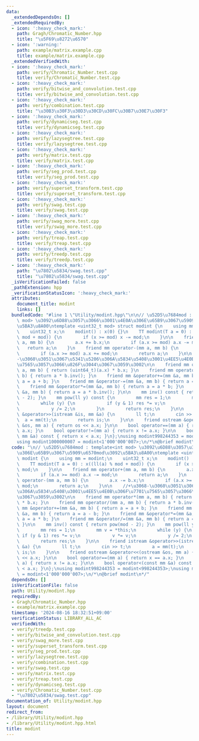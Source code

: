 ```yaml
---
data:
  _extendedDependsOn: []
  _extendedRequiredBy:
  - icon: ':heavy_check_mark:'
    path: Gragh/Chromatic_Number.hpp
    title: "\u5F69\u8272\u6570"
  - icon: ':warning:'
    path: example/matrix.example.cpp
    title: example/matrix.example.cpp
  _extendedVerifiedWith:
  - icon: ':heavy_check_mark:'
    path: verify/Chromatic_Number.test.cpp
    title: verify/Chromatic_Number.test.cpp
  - icon: ':heavy_check_mark:'
    path: verify/bitwise_and_convolution.test.cpp
    title: verify/bitwise_and_convolution.test.cpp
  - icon: ':heavy_check_mark:'
    path: verify/combination.test.cpp
    title: "\u30B3\u30F3\u30D3\u30CD\u30FC\u30B7\u30E7\u30F3"
  - icon: ':heavy_check_mark:'
    path: verify/dynamicseg.test.cpp
    title: verify/dynamicseg.test.cpp
  - icon: ':heavy_check_mark:'
    path: verify/lazysegtree.test.cpp
    title: verify/lazysegtree.test.cpp
  - icon: ':heavy_check_mark:'
    path: verify/matrix.test.cpp
    title: verify/matrix.test.cpp
  - icon: ':heavy_check_mark:'
    path: verify/seg_prod.test.cpp
    title: verify/seg_prod.test.cpp
  - icon: ':heavy_check_mark:'
    path: verify/superset_transform.test.cpp
    title: verify/superset_transform.test.cpp
  - icon: ':heavy_check_mark:'
    path: verify/swag.test.cpp
    title: verify/swag.test.cpp
  - icon: ':heavy_check_mark:'
    path: verify/swag_more.test.cpp
    title: verify/swag_more.test.cpp
  - icon: ':heavy_check_mark:'
    path: verify/treap.test.cpp
    title: verify/treap.test.cpp
  - icon: ':heavy_check_mark:'
    path: verify/treedp.test.cpp
    title: verify/treedp.test.cpp
  - icon: ':heavy_check_mark:'
    path: "\u7802\u5834/swag.test.cpp"
    title: "\u7802\u5834/swag.test.cpp"
  _isVerificationFailed: false
  _pathExtension: hpp
  _verificationStatusIcon: ':heavy_check_mark:'
  attributes:
    document_title: modint
    links: []
  bundledCode: "#line 1 \"Utility/modint.hpp\"\n\n// \u52D5\u7684mod : template<int\
    \ mod> \u3092\u6D88\u3057\u3066\u3001\u4E0A\u306E\u65B9\u3067\u5909\u6570mod\u3092\
    \u5BA3\u8A00\ntemplate <uint32_t mod> struct modint {\n    using mm = modint;\n\
    \    uint32_t x;\n    modint() : x(0) {}\n    TT modint(T a = 0) : x((ll(a) %\
    \ mod + mod)) {\n        if (x >= mod) x -= mod;\n    }\n\n    friend mm operator+(mm\
    \ a, mm b) {\n        a.x += b.x;\n        if (a.x >= mod) a.x -= mod;\n     \
    \   return a;\n    }\n    friend mm operator-(mm a, mm b) {\n        a.x -= b.x;\n\
    \        if (a.x >= mod) a.x += mod;\n        return a;\n    }\n\n    //+\u3068\
    -\u3060\u3051\u3067\u5341\u5206\u306A\u5834\u5408\u3001\u4EE5\u4E0B\u306F\u7701\
    \u7565\u3057\u3066\u826F\u3044\u3067\u3059\u3002\n\n    friend mm operator*(mm\
    \ a, mm b) { return (uint64_t)(a.x) * b.x; }\n    friend mm operator/(mm a, mm\
    \ b) { return a * b.inv(); }\n    friend mm &operator+=(mm &a, mm b) { return\
    \ a = a + b; }\n    friend mm &operator-=(mm &a, mm b) { return a = a - b; }\n\
    \    friend mm &operator*=(mm &a, mm b) { return a = a * b; }\n    friend mm &operator/=(mm\
    \ &a, mm b) { return a = a * b.inv(); }\n\n    mm inv() const { return pow(mod\
    \ - 2); }\n    mm pow(ll y) const {\n        mm res = 1;\n        mm v = *this;\n\
    \        while (y) {\n            if (y & 1) res *= v;\n            v *= v;\n\
    \            y /= 2;\n        }\n        return res;\n    }\n\n    friend istream\
    \ &operator>>(istream &is, mm &a) {\n        ll t;\n        cin >> t;\n      \
    \  a = mm(t);\n        return is;\n    }\n\n    friend ostream &operator<<(ostream\
    \ &os, mm a) { return os << a.x; }\n\n    bool operator==(mm a) { return x ==\
    \ a.x; }\n    bool operator!=(mm a) { return x != a.x; }\n\n    bool operator<(const\
    \ mm &a) const { return x < a.x; }\n};\nusing modint998244353 = modint<998244353>;\n\
    using modint1000000007 = modint<1'000'000'007>;\n/*\n@brief modint\n*/\n"
  code: "\n// \u52D5\u7684mod : template<int mod> \u3092\u6D88\u3057\u3066\u3001\u4E0A\
    \u306E\u65B9\u3067\u5909\u6570mod\u3092\u5BA3\u8A00\ntemplate <uint32_t mod> struct\
    \ modint {\n    using mm = modint;\n    uint32_t x;\n    modint() : x(0) {}\n\
    \    TT modint(T a = 0) : x((ll(a) % mod + mod)) {\n        if (x >= mod) x -=\
    \ mod;\n    }\n\n    friend mm operator+(mm a, mm b) {\n        a.x += b.x;\n\
    \        if (a.x >= mod) a.x -= mod;\n        return a;\n    }\n    friend mm\
    \ operator-(mm a, mm b) {\n        a.x -= b.x;\n        if (a.x >= mod) a.x +=\
    \ mod;\n        return a;\n    }\n\n    //+\u3068-\u3060\u3051\u3067\u5341\u5206\
    \u306A\u5834\u5408\u3001\u4EE5\u4E0B\u306F\u7701\u7565\u3057\u3066\u826F\u3044\
    \u3067\u3059\u3002\n\n    friend mm operator*(mm a, mm b) { return (uint64_t)(a.x)\
    \ * b.x; }\n    friend mm operator/(mm a, mm b) { return a * b.inv(); }\n    friend\
    \ mm &operator+=(mm &a, mm b) { return a = a + b; }\n    friend mm &operator-=(mm\
    \ &a, mm b) { return a = a - b; }\n    friend mm &operator*=(mm &a, mm b) { return\
    \ a = a * b; }\n    friend mm &operator/=(mm &a, mm b) { return a = a * b.inv();\
    \ }\n\n    mm inv() const { return pow(mod - 2); }\n    mm pow(ll y) const {\n\
    \        mm res = 1;\n        mm v = *this;\n        while (y) {\n           \
    \ if (y & 1) res *= v;\n            v *= v;\n            y /= 2;\n        }\n\
    \        return res;\n    }\n\n    friend istream &operator>>(istream &is, mm\
    \ &a) {\n        ll t;\n        cin >> t;\n        a = mm(t);\n        return\
    \ is;\n    }\n\n    friend ostream &operator<<(ostream &os, mm a) { return os\
    \ << a.x; }\n\n    bool operator==(mm a) { return x == a.x; }\n    bool operator!=(mm\
    \ a) { return x != a.x; }\n\n    bool operator<(const mm &a) const { return x\
    \ < a.x; }\n};\nusing modint998244353 = modint<998244353>;\nusing modint1000000007\
    \ = modint<1'000'000'007>;\n/*\n@brief modint\n*/"
  dependsOn: []
  isVerificationFile: false
  path: Utility/modint.hpp
  requiredBy:
  - Gragh/Chromatic_Number.hpp
  - example/matrix.example.cpp
  timestamp: '2024-08-16 18:32:51+09:00'
  verificationStatus: LIBRARY_ALL_AC
  verifiedWith:
  - verify/treedp.test.cpp
  - verify/bitwise_and_convolution.test.cpp
  - verify/swag_more.test.cpp
  - verify/superset_transform.test.cpp
  - verify/seg_prod.test.cpp
  - verify/lazysegtree.test.cpp
  - verify/combination.test.cpp
  - verify/swag.test.cpp
  - verify/matrix.test.cpp
  - verify/treap.test.cpp
  - verify/dynamicseg.test.cpp
  - verify/Chromatic_Number.test.cpp
  - "\u7802\u5834/swag.test.cpp"
documentation_of: Utility/modint.hpp
layout: document
redirect_from:
- /library/Utility/modint.hpp
- /library/Utility/modint.hpp.html
title: modint
---
```

